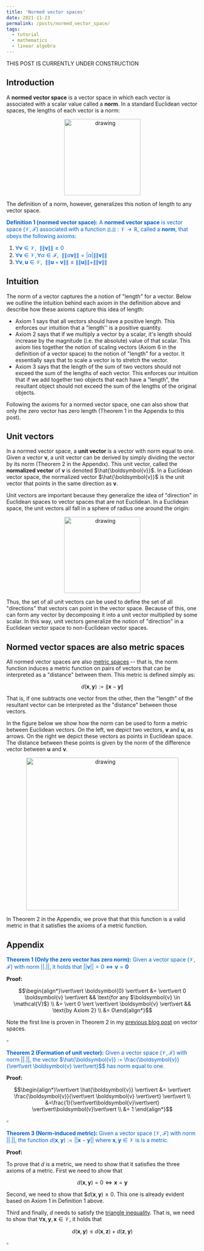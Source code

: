 ```yaml
---
title: 'Normed vector spaces'
date: 2021-11-23
permalink: /posts/normed_vector_space/
tags:
  - tutorial
  - mathematics
  - linear algebra
---
```


THIS POST IS CURRENTLY UNDER CONSTRUCTION

Introduction
------------

A **normed vector space** is a vector space in which each vector is associated with a scalar value called a **norm**.  In a standard Euclidean vector spaces, the lengths of each vector is a norm:

<center><img src="https://raw.githubusercontent.com/mbernste/mbernste.github.io/master/images/Norm.png" alt="drawing" width="200"/></center>

The definition of a norm, however, generalizes this notion of length to any vector space.  

<span style="color:#0060C6">**Definition 1 (normed vector space):** A **normed vector space** is vector space $(\mathcal{V}, \mathcal{F})$ associated with a function $\|\|.\|\| : \mathcal{V} \rightarrow \mathbb{R}$, called a **norm**, that obeys the following axioms:</span>

1. <span style="color:#0060C6">$\forall \boldsymbol{v} \in \mathcal{V}, \ \ \|\|\boldsymbol{v}\|\| \geq 0$</span>  
2. <span style="color:#0060C6">$\forall \boldsymbol{v} \in \mathcal{V}, \forall \alpha \in \mathcal{F}, \ \ \|\|\alpha\boldsymbol{v}\|\| = |\alpha| \|\|\boldsymbol{v}\|\|$</span>  
3. <span style="color:#0060C6">$\forall \boldsymbol{v}, \boldsymbol{u} \in \mathcal{V}, \ \ \|\|\boldsymbol{u} + \boldsymbol{v}\|\| \leq \|\|\boldsymbol{u}\|\| + \|\|\boldsymbol{v}\|\|$</span>   

Intuition
---------

The norm of a vector captures the a notion of "length" for a vector.  Below we outline the intuition behind each axiom in the definition above and describe how these axioms capture this idea of length:

* Axiom 1 says that all vectors should have a positive length.  This enforces our intuition that a "length'' is a positive quantity.
* Axiom 2 says that if we multiply a vector by a scalar, it's length should increase by the magnitude (i.e. the absolute) value of that scalar. This axiom ties together the notion of scaling vectors (Axiom 6 in the definition of a vector space) to the notion of "length" for a vector.  It essentially says that to scale a vector is to stretch the vector.
* Axiom 3 says that the length of the sum of two vectors should not exceed the sum of the lengths of each vector.  This enforces our intuition that if we add together two objects that each have a "length", the resultant object should not exceed the sum of the lengths of the original objects.

Following the axioms for a normed vector space, one can also show that only the zero vector has zero length (Theorem 1 in the Appendix to this post).
  
Unit vectors
------------

In a normed vector space, a **unit vector** is a vector with norm equal to one. Given a vector $\boldsymbol{v}$, a unit vector can be derived by simply dividing the vector by its norm (Theorem 2 in the Appendix).  This unit vector, called the **normalized vector** of $\boldsymbol{v}$ is denoted $\hat{\boldsymbol{v}}$.  In a Euclidean vector space, the normalized vector $\hat{\boldsymbol{v}}$ is the unit vector that points in the same direction as $\boldsymbol{v}$.  
 
Unit vectors are important because they generalize the idea of "direction" in Euclidean spaces to vector spaces that are not Euclidean. In a Euclidean space, the unit vectors all fall in a sphere of radius one around the origin:

<center><img src="https://raw.githubusercontent.com/mbernste/mbernste.github.io/master/images/UnitVectors.png" alt="drawing" width="200"/></center>

Thus, the set of all unit vectors can be used to define the set of all "directions" that vectors can point in the vector space. Because of this, one can form any vector by decomposing it into a unit vector multiplied by some scalar.  In this way, unit vectors generalize the notion of "direction" in a Euclidean vector space to non-Euclidean vector spaces.
 
Normed vector spaces are also metric spaces
-------------------------------------------
  
All normed vector spaces are also [metric spaces](https://en.wikipedia.org/wiki/Metric_(mathematics)) -- that is, the norm function induces a metric function on pairs of vectors that can be interpreted as a "distance" between them. This metric is defined simply as:

$$d(\boldsymbol{x}, \boldsymbol{y}) := \|\boldsymbol{x} - \boldsymbol{y}\|$$

That is, if one subtracts one vector from the other, then the "length" of the resultant vector can be interpreted as the "distance" between those vectors. 

In the figure below we show how the norm can be used to form a metric between Euclidean vectors. On the left, we depict two vectors, $\boldsymbol{v}$ and $\boldsymbol{u}$, as arrows. On the right we depict these vectors as points in Euclidean space. The distance between these points is given by the norm of the difference vector between $\boldsymbol{u}$ and $\boldsymbol{v}$.  

<center><img src="https://raw.githubusercontent.com/mbernste/mbernste.github.io/master/images/NormAsMetric.png" alt="drawing" width="400"/></center>

In Theorem 2 in the Appendix, we prove that that this function is a valid metric in that it satisfies the axioms of a metric function.

Appendix
--------

<span style="color:#0060C6">**Theorem 1 (Only the zero vector has zero norm):** Given a vector space $(\mathcal{V}, \mathcal{F})$ with norm $\vert\vert . \vert\vert$, it holds that $\vert\vert \boldsymbol{v} \vert\vert = 0 \iff \boldsymbol{v} = \boldsymbol{0}$</span>

**Proof:**

$$\begin{align*}\vert\vert \boldsymbol{0} \vert\vert &= \vert\vert 0 \boldsymbol{v} \vert\vert && \text{for any $\boldsymbol{v} \in \mathcal{V}$} \\
&= \vert 0 \vert \vert\vert \boldsymbol{v} \vert\vert  && \text{by Axiom 2} \\ &= 0\end{align*}$$

Note the first line is proven in Theorem 2 in my [previous blog post](https://mbernste.github.io/posts/vector_spaces/) on vector spaces.

$\square$

<span style="color:#0060C6">**Theorem 2 (Formation of unit vector):** Given a vector space $(\mathcal{V}, \mathcal{F})$ with norm $\vert\vert . \vert\vert$, the vector $\hat{\boldsymbol{v}} := \frac{\boldsymbol{v}}{\vert\vert \boldsymbol{v} \vert\vert}$$ has norm equal to one.</span>

**Proof:**

$$\begin{align*}\vert\vert \hat{\boldsymbol{v}} \vert\vert &= \vert\vert \frac{\boldsymbol{v}}{\vert\vert \boldsymbol{v} \vert\vert} \vert\vert \\
&=\frac{1}{\vert\vert\boldsymbol{v}\vert\vert} \vert\vert\boldsymbol{v}\vert\vert \\ &= 1 \end{align*}$$

$\square$

<span style="color:#0060C6">**Theorem 3 (Norm-induced metric):** Given a vector space $(\mathcal{V}, \mathcal{F})$ with norm $\vert\vert . \vert\vert$, the function $d(\boldsymbol{x}, \boldsymbol{y}) := \vert\vert \boldsymbol{x} - \boldsymbol{y} \vert\vert$ where $\boldsymbol{x}, \boldsymbol{y} \in \mathcal{V}$ is is a metric.</span>

**Proof:**

To prove that $d$ is a metric, we need to show that it satisfies the three axioms of a metric. First we need to show that

$$d(\boldsymbol{x}, \boldsymbol{y}) = 0 \iff \boldsymbol{x} = \boldsymbol{y}$$

Second, we need to show that $$d(\boldsymbol{x}, \boldsymbol{y}) \geq 0$. This one is already evident based on Axiom 1 in Definition 1 above. 

Third and finally, $d$ needs to satisfy the [triangle inequality](https://en.wikipedia.org/wiki/Triangle_inequality). That is, we need to show that $\forall \boldsymbol{x}, \boldsymbol{y}, \boldsymbol{x} \in \mathcal{V}$, it holds that

$$d(\boldsymbol{x}, \boldsymbol{y}) \leq d(\boldsymbol{x}, \boldsymbol{z}) + d(\boldsymbol{z}, \boldsymbol{y})$$

$\square$

